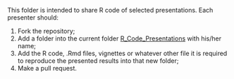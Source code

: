 This folder is intended to share R code of selected presentations. Each presenter should:

1. Fork the repository;
2. Add a folder into the current folder [R_Code_Presentations](https://github.com/isglobal-exposomeHub/ExposomeDataChallenge2021/tree/main/R_Code_Presentations) with his/her name;
3. Add the R code, .Rmd files, vignettes or whatever other file it is required to reproduce the presented results into that new folder;
4. Make a pull request.



